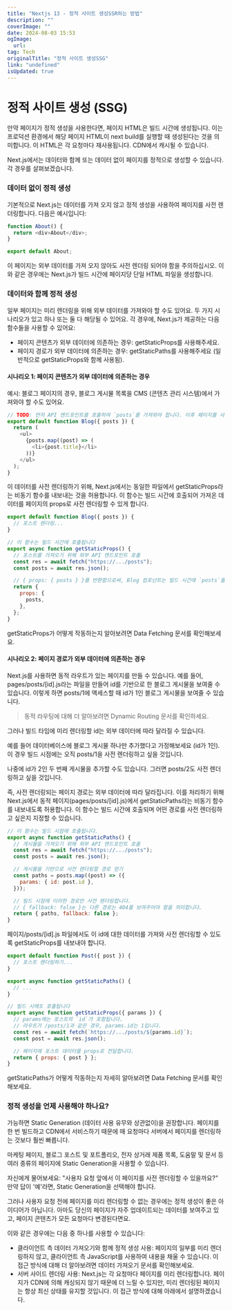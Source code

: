 ```yaml
---
title: "Nextjs 13 - 정적 사이트 생성SSR하는 방법"
description: ""
coverImage: ""
date: 2024-08-03 15:53
ogImage: 
  url: 
tag: Tech
originalTitle: "정적 사이트 생성SSG"
link: "undefined"
isUpdated: true
---
```






# 정적 사이트 생성 (SSG)

만약 페이지가 정적 생성을 사용한다면, 페이지 HTML은 빌드 시간에 생성됩니다. 이는 프로덕션 환경에서 해당 페이지 HTML이 next build를 실행할 때 생성된다는 것을 의미합니다. 이 HTML은 각 요청마다 재사용됩니다. CDN에서 캐시될 수 있습니다.

Next.js에서는 데이터와 함께 또는 데이터 없이 페이지를 정적으로 생성할 수 있습니다. 각 경우를 살펴보겠습니다.

### 데이터 없이 정적 생성

<div class="content-ad"></div>

기본적으로 Next.js는 데이터를 가져 오지 않고 정적 생성을 사용하여 페이지를 사전 렌더링합니다. 다음은 예시입니다:

```js
function About() {
  return <div>About</div>;
}

export default About;
```

이 페이지는 외부 데이터를 가져 오지 않아도 사전 렌더링 되어야 함을 주의하십시오. 이와 같은 경우에는 Next.js가 빌드 시간에 페이지당 단일 HTML 파일을 생성합니다.

### 데이터와 함께 정적 생성

<div class="content-ad"></div>

일부 페이지는 미리 렌더링을 위해 외부 데이터를 가져와야 할 수도 있어요. 두 가지 시나리오가 있고 하나 또는 둘 다 해당될 수 있어요. 각 경우에, Next.js가 제공하는 다음 함수들을 사용할 수 있어요:

- 페이지 콘텐츠가 외부 데이터에 의존하는 경우: getStaticProps를 사용해주세요.
- 페이지 경로가 외부 데이터에 의존하는 경우: getStaticPaths를 사용해주세요 (일반적으로 getStaticProps와 함께 사용됨).

#### 시나리오 1: 페이지 콘텐츠가 외부 데이터에 의존하는 경우

예시: 블로그 페이지의 경우, 블로그 게시물 목록을 CMS (콘텐츠 관리 시스템)에서 가져와야 할 수도 있어요.

<div class="content-ad"></div>

```js
// TODO: 먼저 API 엔드포인트를 호출하여 `posts`를 가져와야 합니다. 이후 페이지를 사전 렌더링할 수 있습니다.
export default function Blog({ posts }) {
  return (
    <ul>
      {posts.map((post) => (
        <li>{post.title}</li>
      ))}
    </ul>
  );
}
```

이 데이터를 사전 렌더링하기 위해, Next.js에서는 동일한 파일에서 getStaticProps라는 비동기 함수를 내보내는 것을 허용합니다. 이 함수는 빌드 시간에 호출되어 가져온 데이터를 페이지의 props로 사전 렌더링할 수 있게 합니다.

```js
export default function Blog({ posts }) {
  // 포스트 렌더링...
}

// 이 함수는 빌드 시간에 호출됩니다
export async function getStaticProps() {
  // 포스트를 가져오기 위해 외부 API 엔드포인트 호출
  const res = await fetch("https://.../posts");
  const posts = await res.json();

  // { props: { posts } }를 반환함으로써, Blog 컴포넌트는 빌드 시간에 `posts`를 prop으로 받게 됩니다
  return {
    props: {
      posts,
    },
  };
}
```

getStaticProps가 어떻게 작동하는지 알아보려면 Data Fetching 문서를 확인해보세요.

<div class="content-ad"></div>

#### 시나리오 2: 페이지 경로가 외부 데이터에 의존하는 경우

Next.js를 사용하면 동적 라우트가 있는 페이지를 만들 수 있습니다. 예를 들어, pages/posts/[id].js라는 파일을 만들어 id를 기반으로 한 블로그 게시물을 보여줄 수 있습니다. 이렇게 하면 posts/1에 액세스할 때 id가 1인 블로그 게시물을 보여줄 수 있습니다.

> 동적 라우팅에 대해 더 알아보려면 Dynamic Routing 문서를 확인하세요.

그러나 빌드 타임에 미리 렌더링할 id는 외부 데이터에 따라 달라질 수 있습니다.

<div class="content-ad"></div>

예를 들어 데이터베이스에 블로그 게시물 하나만 추가했다고 가정해보세요 (id가 1인). 이 경우 빌드 시점에는 오직 posts/1을 사전 렌더링하고 싶을 것입니다.

나중에 id가 2인 두 번째 게시물을 추가할 수도 있습니다. 그러면 posts/2도 사전 렌더링하고 싶을 것입니다.

즉, 사전 렌더링되는 페이지 경로는 외부 데이터에 따라 달라집니다. 이를 처리하기 위해 Next.js에서 동적 페이지(pages/posts/[id].js)에서 getStaticPaths라는 비동기 함수를 내보내도록 허용합니다. 이 함수는 빌드 시간에 호출되며 어떤 경로를 사전 렌더링하고 싶은지 지정할 수 있습니다.

```js
// 이 함수는 빌드 시점에 호출됩니다.
export async function getStaticPaths() {
  // 게시물을 가져오기 위해 외부 API 엔드포인트 호출
  const res = await fetch("https://.../posts");
  const posts = await res.json();

  // 게시물을 기반으로 사전 렌더링할 경로 얻기
  const paths = posts.map((post) => ({
    params: { id: post.id },
  }));

  // 빌드 시점에 이러한 경로만 사전 렌더링합니다.
  // { fallback: false }는 다른 경로는 404를 보여주어야 함을 의미합니다.
  return { paths, fallback: false };
}
```

<div class="content-ad"></div>

페이지/posts/[id].js 파일에서도 이 id에 대한 데이터를 가져와 사전 렌더링할 수 있도록 getStaticProps를 내보내야 합니다.

```js
export default function Post({ post }) {
  // 포스트 렌더링하기...
}

export async function getStaticPaths() {
  // ...
}

// 빌드 시에도 호출됩니다
export async function getStaticProps({ params }) {
  // params에는 포스트의 `id`가 포함됩니다.
  // 라우트가 /posts/1과 같은 경우, params.id는 1입니다.
  const res = await fetch(`https://.../posts/${params.id}`);
  const post = await res.json();

  // 페이지에 포스트 데이터를 props로 전달합니다.
  return { props: { post } };
}
```

getStaticPaths가 어떻게 작동하는지 자세히 알아보려면 Data Fetching 문서를 확인해보세요.

### 정적 생성을 언제 사용해야 하나요?

<div class="content-ad"></div>

가능하면 Static Generation (데이터 사용 유무와 상관없이)을 권장합니다. 페이지를 한 번 빌드하고 CDN에서 서비스하기 때문에 매 요청마다 서버에서 페이지를 렌더링하는 것보다 훨씬 빠릅니다.

마케팅 페이지, 블로그 포스트 및 포트폴리오, 전자 상거래 제품 목록, 도움말 및 문서 등 여러 종류의 페이지에 Static Generation을 사용할 수 있습니다.

자신에게 물어보세요: "사용자 요청 앞에서 이 페이지를 사전 렌더링할 수 있을까요?" 만약 답이 '예'라면, Static Generation을 선택해야 합니다.

<div class="content-ad"></div>

그러나 사용자 요청 전에 페이지를 미리 렌더링할 수 없는 경우에는 정적 생성이 좋은 아이디어가 아닙니다. 아마도 당신의 페이지가 자주 업데이트되는 데이터를 보여주고 있고, 페이지 콘텐츠가 모든 요청마다 변경된다면요.

이와 같은 경우에는 다음 중 하나를 사용할 수 있습니다:

- 클라이언트 측 데이터 가져오기와 함께 정적 생성 사용: 페이지의 일부를 미리 렌더링하지 않고, 클라이언트 측 JavaScript를 사용하여 내용을 채울 수 있습니다. 이 접근 방식에 대해 더 알아보려면 데이터 가져오기 문서를 확인해보세요.
- 서버 사이드 렌더링 사용: Next.js는 각 요청마다 페이지를 미리 렌더링합니다. 페이지가 CDN에 의해 캐싱되지 않기 때문에 더 느릴 수 있지만, 미리 렌더링된 페이지는 항상 최신 상태를 유지할 것입니다. 이 접근 방식에 대해 아래에서 설명하겠습니다.

<div class="content-ad"></div>
